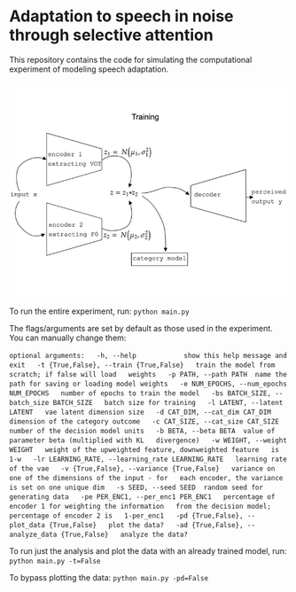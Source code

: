 # Adaptation to speech in noise through selective attention

This repository contains the code for simulating the computational experiment of modeling speech adaptation.

![plot](./figs/me_vae.jpeg) 

To run the entire experiment, run:
`python main.py`

The flags/arguments are set by default as those used in the experiment. You can manually change them:

`optional arguments:  
  -h, --help            show this help message and exit  
  -t {True,False}, --train {True,False}  
                        train the model from scratch; if false will load  
                        weights  
  -p PATH, --path PATH  name the path for saving or loading model weights  
  -e NUM_EPOCHS, --num_epochs NUM_EPOCHS  
                        number of epochs to train the model  
  -bs BATCH_SIZE, --batch_size BATCH_SIZE  
                        batch size for training  
  -l LATENT, --latent LATENT  
                        vae latent dimension size  
  -d CAT_DIM, --cat_dim CAT_DIM  
                        dimension of the category outcome  
  -c CAT_SIZE, --cat_size CAT_SIZE  
                        number of the decision model units  
  -b BETA, --beta BETA  value of parameter beta (multiplied with KL  
                        divergence)  
  -w WEIGHT, --weight WEIGHT  
                        weight of the upweighted feature, downweighted feature  
                        is 1-w  
  -lr LEARNING_RATE, --learning_rate LEARNING_RATE  
                        learning rate of the vae  
  -v {True,False}, --variance {True,False}  
                        variance on one of the dimensions of the input - for  
                        each encoder, the variance is set on one unique dim  
  -s SEED, --seed SEED  random seed for generating data  
  -pe PER_ENC1, --per_enc1 PER_ENC1  
                        percentage of encoder 1 for weighting the information  
                        from the decision model; percentage of encoder 2 is  
                        1-per_enc1  
  -pd {True,False}, --plot_data {True,False}  
                        plot the data?  
  -ad {True,False}, --analyze_data {True,False}  
                        analyze the data?`

To run just the analysis and plot the data with an already trained model, run:
`python main.py -t=False`

To bypass plotting the data:
`python main.py -pd=False`

